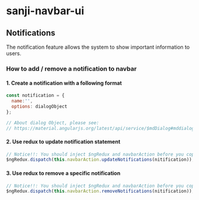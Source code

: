 # sanji-navbar-ui
## Notifications
The notification feature allows the system to show important information to users.
### How to add / remove a notification to navbar

#### 1. Create a notification with a following format
```javascript
const notification = {
  name:'',
  options: dialogObject
};

// About dialog Object, please see:
// https://material.angularjs.org/latest/api/service/$mdDialog#mddialog-show-optionsorpreset
```

#### 2. Use redux to update notification statement
```javascript
// Notice!!: You should inject $ngRedux and navbarAction before you copy the code below.
$ngRedux.dispatch(this.navbarAction.updateNotifications(nitification));
```

#### 3. Use redux to remove a specific notification
```javascript
// Notice!!: You should inject $ngRedux and navbarAction before you copy the code below.
$ngRedux.dispatch(this.navbarAction.removeNotifications(nitification));
```
